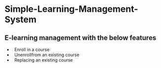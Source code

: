 # Simple-Learning-Management-System

## E-learning management with the below features
- &nbsp; Enroll in a course
- &nbsp; Unenrollfrom an existing course
- &nbsp; Replacing an existing course

